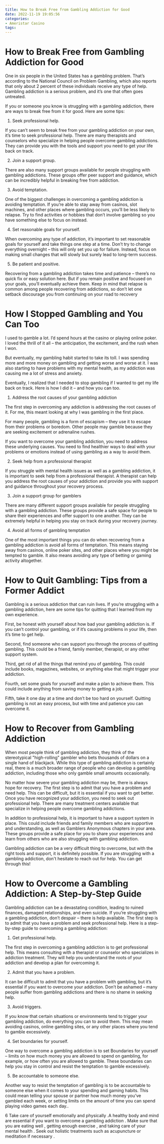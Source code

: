 ```yaml
---
title: How to Break Free from Gambling Addiction for Good 
date: 2022-11-19 19:05:56
categories:
- Ameristar Casino
tags:
---
```



#  How to Break Free from Gambling Addiction for Good 

One in six people in the United States has a gambling problem. That’s according to the National Council on Problem Gambling, which also reports that only about 2 percent of these individuals receive any type of help. Gambling addiction is a serious problem, and it’s one that often goes untreated.

If you or someone you know is struggling with a gambling addiction, there are ways to break free from it for good. Here are some tips:

1. Seek professional help.

If you can’t seem to break free from your gambling addiction on your own, it’s time to seek professional help. There are many therapists and counselors who specialize in helping people overcome gambling addictions. They can provide you with the tools and support you need to get your life back on track.

2. Join a support group.

There are also many support groups available for people struggling with gambling addictions. These groups offer peer support and guidance, which can be incredibly helpful in breaking free from addiction.

3. Avoid temptation.

One of the biggest challenges in overcoming a gambling addiction is avoiding temptation. If you’re able to stay away from casinos, slot machines, and other places where gambling occurs, you’ll be less likely to relapse. Try to find activities or hobbies that don’t involve gambling so you have something else to focus on instead.

4. Set reasonable goals for yourself.

When overcoming any type of addiction, it’s important to set reasonable goals for yourself and take things one step at a time. Don’t try to change everything overnight – this will only set you up for failure. Instead, focus on making small changes that will slowly but surely lead to long-term success.

5. Be patient and positive.

Recovering from a gambling addiction takes time and patience – there’s no quick fix or easy solution here. But if you remain positive and focused on your goals, you’ll eventually achieve them. Keep in mind that relapse is common among people recovering from addictions, so don’t let one setback discourage you from continuing on your road to recovery

#  How I Stopped Gambling and You Can Too 

I used to gamble a lot. I’d spend hours at the casino or playing online poker. I loved the thrill of it all – the anticipation, the excitement, and the rush when I won.

But eventually, my gambling habit started to take its toll. I was spending more and more money on gambling and getting worse and worse at it. I was also starting to have problems with my mental health, as my addiction was causing me a lot of stress and anxiety.

Eventually, I realized that I needed to stop gambling if I wanted to get my life back on track. Here is how I did it – and how you can too.

1) Address the root causes of your gambling addiction

The first step in overcoming any addiction is addressing the root causes of it. For me, this meant looking at why I was gambling in the first place.

For many people, gambling is a form of escapism – they use it to escape from their problems or boredom. Other people may gamble because they are seeking excitement or adrenaline rushes.

If you want to overcome your gambling addiction, you need to address these underlying causes. You need to find healthier ways to deal with your problems or emotions instead of using gambling as a way to avoid them.

2) Seek help from a professional therapist

If you struggle with mental health issues as well as a gambling addiction, it is important to seek help from a professional therapist. A therapist can help you address the root causes of your addiction and provide you with support and guidance throughout your recovery process.

3) Join a support group for gamblers

There are many different support groups available for people struggling with a gambling addiction. These groups provide a safe space for people to share their experiences and offer support to one another. They can be extremely helpful in helping you stay on track during your recovery journey.

4) Avoid all forms of gambling temptation

One of the most important things you can do when recovering from a gambling addiction is avoid all forms of temptation. This means staying away from casinos, online poker sites, and other places where you might be tempted to gamble. It also means avoiding any type of betting or gaming activity altogether.

#  How to Quit Gambling: Tips from a Former Addict 

Gambling is a serious addiction that can ruin lives. If you’re struggling with a gambling addiction, here are some tips for quitting that I learned from my own experience.

First, be honest with yourself about how bad your gambling addiction is. If you can’t control your gambling, or if it’s causing problems in your life, then it’s time to get help.

Second, find someone who can support you through the process of quitting gambling. This could be a friend, family member, therapist, or any other support system.

Third, get rid of all the things that remind you of gambling. This could include books, magazines, websites, or anything else that might trigger your addiction.

Fourth, set some goals for yourself and make a plan to achieve them. This could include anything from saving money to getting a job.

Fifth, take it one day at a time and don’t be too hard on yourself. Quitting gambling is not an easy process, but with time and patience you can overcome it.

#  How to Recover from Gambling Addiction 

When most people think of gambling addiction, they think of the stereotypical "high-rolling" gambler who bets thousands of dollars on a single hand of blackjack. While this type of gambling addiction is certainly real, there is a much broader range of people who can develop a gambling addiction, including those who only gamble small amounts occasionally.

No matter how severe your gambling addiction may be, there is always hope for recovery. The first step is to admit that you have a problem and need help. This can be difficult, but it is essential if you want to get better. Once you have recognized your addiction, you need to seek out professional help. There are many treatment centers available that specialize in helping people overcome gambling addictions.

In addition to professional help, it is important to have a support system in place. This could include friends and family members who are supportive and understanding, as well as Gamblers Anonymous chapters in your area. These groups provide a safe place for you to share your experiences and learn from others who are also struggling with gambling addiction.

Gambling addiction can be a very difficult thing to overcome, but with the right tools and support, it is definitely possible. If you are struggling with a gambling addiction, don't hesitate to reach out for help. You can get through this!

#  How to Overcome a Gambling Addiction: A Step-by-Step Guide

Gambling addiction can be a devastating condition, leading to ruined finances, damaged relationships, and even suicide. If you’re struggling with a gambling addiction, don’t despair – there is help available. The first step is to admit that you have a problem and seek professional help. Here is a step-by-step guide to overcoming a gambling addiction:

1. Get professional help.

The first step in overcoming a gambling addiction is to get professional help. This means consulting with a therapist or counselor who specializes in addiction treatment. They will help you understand the roots of your addiction and develop a plan for overcoming it.

2. Admit that you have a problem.

It can be difficult to admit that you have a problem with gambling, but it’s essential if you want to overcome your addiction. Don’t be ashamed – many people suffer from gambling addictions and there is no shame in seeking help.

3. Avoid triggers.

If you know that certain situations or environments tend to trigger your gambling addiction, do everything you can to avoid them. This may mean avoiding casinos, online gambling sites, or any other places where you tend to gamble excessively.

4. Set boundaries for yourself.

One way to overcome a gambling addiction is to set Boundaries for yourself – limits on how much money you are allowed to spend on gambling, for example, or how often you are allowed to gamble. These boundaries can help you stay in control and resist the temptation to gamble excessively.

5. Be accountable to someone else.

Another way to resist the temptation of gambling is to be accountable to someone else when it comes to your spending and gaming habits. This could mean telling your spouse or partner how much money you’ve gambled each week, or setting limits on the amount of time you can spend playing video games each day..


6 Take care of yourself emotionally and physically .A healthy body and mind are essential if you want to overcome a gambling addiction . Make sure that you are eating well , getting enough exercise , and taking care of your mental health . Seek out holistic treatments such as acupuncture or meditation if necessary .